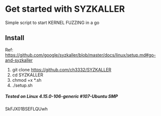 # Get started with SYZKALLER

Simple script to start KERNEL FUZZING in a go

## Install

Ref: https://github.com/google/syzkaller/blob/master/docs/linux/setup.md#go-and-syzkaller

1. git clone https://github.com/ch3332/SYZKALLER
2. cd SYZKALLER
3. chmod  +x  *.sh
4. ./setup.sh



##### Tested on Linux 4.15.0-106-generic #107-Ubuntu SMP 
SkFJX01BSEFLQUwh
